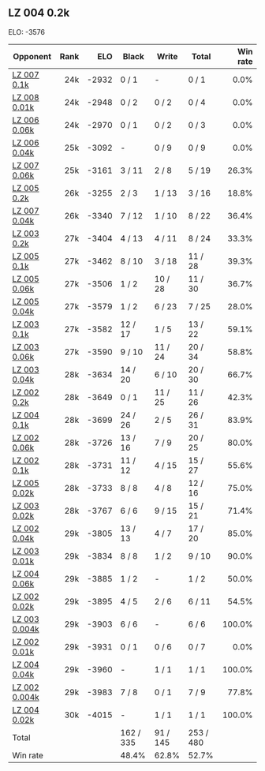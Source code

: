 ## LZ 004 0.2k ##

ELO: -3576

Opponent | Rank | ELO | Black | Write | Total | Win rate
---------|-----:|----:|-------|-------|-------|-------:
[LZ 007 0.1k](LZ%20007%200.1k.md) | 24k | -2932 | 0 / 1 | - | 0 / 1 | 0.0%
[LZ 008 0.01k](LZ%20008%200.01k.md) | 24k | -2948 | 0 / 2 | 0 / 2 | 0 / 4 | 0.0%
[LZ 006 0.06k](LZ%20006%200.06k.md) | 24k | -2970 | 0 / 1 | 0 / 2 | 0 / 3 | 0.0%
[LZ 006 0.04k](LZ%20006%200.04k.md) | 25k | -3092 | - | 0 / 9 | 0 / 9 | 0.0%
[LZ 007 0.06k](LZ%20007%200.06k.md) | 25k | -3161 | 3 / 11 | 2 / 8 | 5 / 19 | 26.3%
[LZ 005 0.2k](LZ%20005%200.2k.md) | 26k | -3255 | 2 / 3 | 1 / 13 | 3 / 16 | 18.8%
[LZ 007 0.04k](LZ%20007%200.04k.md) | 26k | -3340 | 7 / 12 | 1 / 10 | 8 / 22 | 36.4%
[LZ 003 0.2k](LZ%20003%200.2k.md) | 27k | -3404 | 4 / 13 | 4 / 11 | 8 / 24 | 33.3%
[LZ 005 0.1k](LZ%20005%200.1k.md) | 27k | -3462 | 8 / 10 | 3 / 18 | 11 / 28 | 39.3%
[LZ 005 0.06k](LZ%20005%200.06k.md) | 27k | -3506 | 1 / 2 | 10 / 28 | 11 / 30 | 36.7%
[LZ 005 0.04k](LZ%20005%200.04k.md) | 27k | -3579 | 1 / 2 | 6 / 23 | 7 / 25 | 28.0%
[LZ 003 0.1k](LZ%20003%200.1k.md) | 27k | -3582 | 12 / 17 | 1 / 5 | 13 / 22 | 59.1%
[LZ 003 0.06k](LZ%20003%200.06k.md) | 27k | -3590 | 9 / 10 | 11 / 24 | 20 / 34 | 58.8%
[LZ 003 0.04k](LZ%20003%200.04k.md) | 28k | -3634 | 14 / 20 | 6 / 10 | 20 / 30 | 66.7%
[LZ 002 0.2k](LZ%20002%200.2k.md) | 28k | -3649 | 0 / 1 | 11 / 25 | 11 / 26 | 42.3%
[LZ 004 0.1k](LZ%20004%200.1k.md) | 28k | -3699 | 24 / 26 | 2 / 5 | 26 / 31 | 83.9%
[LZ 002 0.06k](LZ%20002%200.06k.md) | 28k | -3726 | 13 / 16 | 7 / 9 | 20 / 25 | 80.0%
[LZ 002 0.1k](LZ%20002%200.1k.md) | 28k | -3731 | 11 / 12 | 4 / 15 | 15 / 27 | 55.6%
[LZ 005 0.02k](LZ%20005%200.02k.md) | 28k | -3733 | 8 / 8 | 4 / 8 | 12 / 16 | 75.0%
[LZ 003 0.02k](LZ%20003%200.02k.md) | 28k | -3767 | 6 / 6 | 9 / 15 | 15 / 21 | 71.4%
[LZ 002 0.04k](LZ%20002%200.04k.md) | 29k | -3805 | 13 / 13 | 4 / 7 | 17 / 20 | 85.0%
[LZ 003 0.01k](LZ%20003%200.01k.md) | 29k | -3834 | 8 / 8 | 1 / 2 | 9 / 10 | 90.0%
[LZ 004 0.06k](LZ%20004%200.06k.md) | 29k | -3885 | 1 / 2 | - | 1 / 2 | 50.0%
[LZ 002 0.02k](LZ%20002%200.02k.md) | 29k | -3895 | 4 / 5 | 2 / 6 | 6 / 11 | 54.5%
[LZ 003 0.004k](LZ%20003%200.004k.md) | 29k | -3903 | 6 / 6 | - | 6 / 6 | 100.0%
[LZ 002 0.01k](LZ%20002%200.01k.md) | 29k | -3931 | 0 / 1 | 0 / 6 | 0 / 7 | 0.0%
[LZ 004 0.04k](LZ%20004%200.04k.md) | 29k | -3960 | - | 1 / 1 | 1 / 1 | 100.0%
[LZ 002 0.004k](LZ%20002%200.004k.md) | 29k | -3983 | 7 / 8 | 0 / 1 | 7 / 9 | 77.8%
[LZ 004 0.02k](LZ%20004%200.02k.md) | 30k | -4015 | - | 1 / 1 | 1 / 1 | 100.0%
Total | | | 162 / 335 | 91 / 145 | 253 / 480 | 
Win rate| | | 48.4% | 62.8% | 52.7% | 
